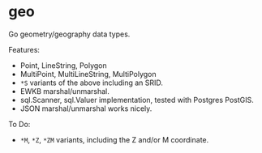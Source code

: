# geo

Go geometry/geography data types.

Features:
- Point, LineString, Polygon
- MultiPoint, MultiLineString, MultiPolygon
- `*S` variants of the above including an SRID.
- EWKB marshal/unmarshal.
- sql.Scanner, sql.Valuer implementation, tested with Postgres PostGIS.
- JSON marshal/unmarshal works nicely.

To Do:
- `*M`, `*Z`, `*ZM` variants, including the Z and/or M coordinate.
